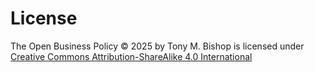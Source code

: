 # License

The Open Business Policy © 2025 by Tony M. Bishop is licensed under
[Creative Commons Attribution-ShareAlike 4.0 International](https://creativecommons.org/licenses/by-sa/4.0/?ref=chooser-v1)
